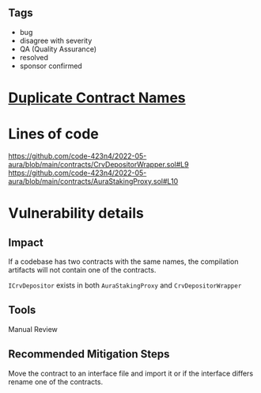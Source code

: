 ## Tags

- bug
- disagree with severity
- QA (Quality Assurance)
- resolved
- sponsor confirmed

# [Duplicate Contract Names](https://github.com/code-423n4/2022-05-aura-findings/issues/12) 

# Lines of code

https://github.com/code-423n4/2022-05-aura/blob/main/contracts/CrvDepositorWrapper.sol#L9
https://github.com/code-423n4/2022-05-aura/blob/main/contracts/AuraStakingProxy.sol#L10


# Vulnerability details

## Impact
If a codebase has two contracts with the same names, the compilation artifacts will not contain one of the contracts.

`ICrvDepositor` exists in both `AuraStakingProxy` and `CrvDepositorWrapper`

## Tools
Manual Review
 
## Recommended Mitigation Steps
Move the contract to an interface file and import it or if the interface differs rename one of the contracts.

